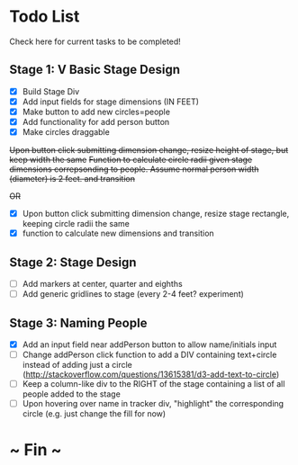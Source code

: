 
# Todo List
Check here for current tasks to be completed!

## Stage 1: V Basic Stage Design
- [x] Build Stage Div
- [x] Add input fields for stage dimensions (IN FEET)
- [x] Make button to add new circles=people
- [x] Add functionality for add person button
- [x] Make circles draggable

~~Upon button click submitting dimension change, resize height of stage, but keep width the same~~
~~Function to calculate circle radii given stage dimensions correpsonding to people. Assume normal person width (diameter) is 2 feet. and transition~~

~~OR~~

- [x] Upon button click submitting dimension change, resize stage rectangle, 
keeping circle radii the same
- [x] function to calculate new dimensions and transition

## Stage 2: Stage Design
- [ ] Add markers at center, quarter and eighths
- [ ] Add generic gridlines to stage (every 2-4 feet? experiment)

## Stage 3: Naming People
- [x] Add an input field near addPerson button to allow name/initials input
- [ ] Change addPerson click function to add a DIV containing text+circle instead
of adding just a circle (http://stackoverflow.com/questions/13615381/d3-add-text-to-circle)
- [ ] Keep a column-like div to the RIGHT of the stage containing a list of all
people added to the stage
- [ ] Upon hovering over name in tracker div, "highlight" the corresponding circle
(e.g. just change the fill for now)

# ~ Fin ~
